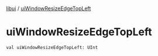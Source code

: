 [libui](index.md) / [uiWindowResizeEdgeTopLeft](./ui-window-resize-edge-top-left.md)

# uiWindowResizeEdgeTopLeft

`val uiWindowResizeEdgeTopLeft: UInt`